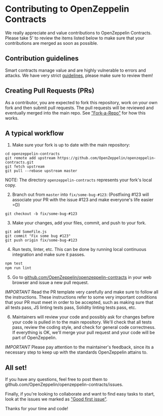 Contributing to OpenZeppelin Contracts
=======

We really appreciate and value contributions to OpenZeppelin Contracts. Please take 5' to review the items listed below to make sure that your contributions are merged as soon as possible.

## Contribution guidelines

Smart contracts manage value and are highly vulnerable to errors and attacks. We have very strict [guidelines], please make sure to review them!

## Creating Pull Requests (PRs)

As a contributor, you are expected to fork this repository, work on your own fork and then submit pull requests. The pull requests will be reviewed and eventually merged into the main repo. See ["Fork-a-Repo"](https://help.github.com/articles/fork-a-repo/) for how this works.

## A typical workflow

1) Make sure your fork is up to date with the main repository:

```
cd openzeppelin-contracts
git remote add upstream https://github.com/OpenZeppelin/openzeppelin-contracts.git
git fetch upstream
git pull --rebase upstream master
```
NOTE: The directory `openzeppelin-contracts` represents your fork's local copy.

2) Branch out from `master` into `fix/some-bug-#123`:
(Postfixing #123 will associate your PR with the issue #123 and make everyone's life easier =D)
```
git checkout -b fix/some-bug-#123
```

3) Make your changes, add your files, commit, and push to your fork.

```
git add SomeFile.js
git commit "Fix some bug #123"
git push origin fix/some-bug-#123
```

4) Run tests, linter, etc. This can be done by running local continuous integration and make sure it passes.

```bash
npm test
npm run lint
```

5) Go to [github.com/OpenZeppelin/openzeppelin-contracts](https://github.com/OpenZeppelin/openzeppelin-contracts) in your web browser and issue a new pull request.

*IMPORTANT* Read the PR template very carefully and make sure to follow all the instructions. These instructions
refer to some very important conditions that your PR must meet in order to be accepted, such as making sure that all tests pass, JS linting tests pass, Solidity linting tests pass, etc.

6) Maintainers will review your code and possibly ask for changes before your code is pulled in to the main repository. We'll check that all tests pass, review the coding style, and check for general code correctness. If everything is OK, we'll merge your pull request and your code will be part of OpenZeppelin.

*IMPORTANT* Please pay attention to the maintainer's feedback, since its a necessary step to keep up with the standards OpenZeppelin attains to.

## All set!

If you have any questions, feel free to post them to github.com/OpenZeppelin/openzeppelin-contracts/issues.

Finally, if you're looking to collaborate and want to find easy tasks to start, look at the issues we marked as ["Good first issue"](https://github.com/OpenZeppelin/openzeppelin-contracts/labels/good%20first%20issue).

Thanks for your time and code!

[guidelines]: GUIDELINES.md
